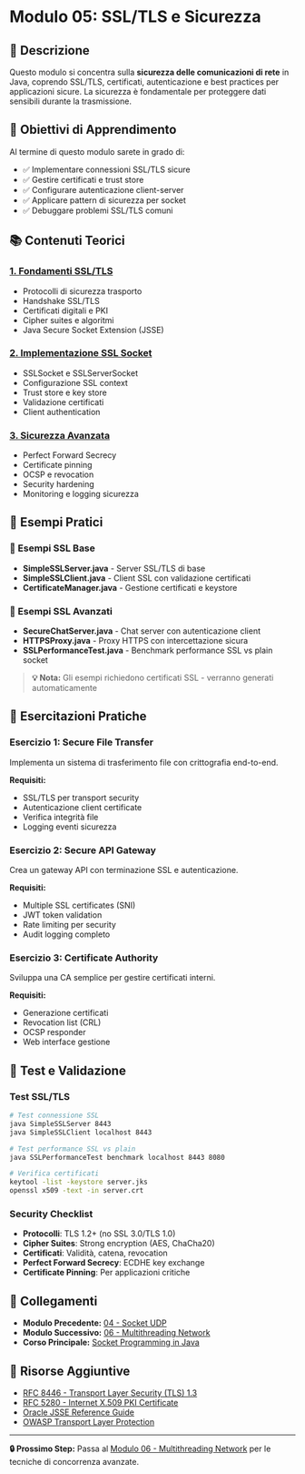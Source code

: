 # Modulo 05: SSL/TLS e Sicurezza

## 📝 Descrizione
Questo modulo si concentra sulla **sicurezza delle comunicazioni di rete** in Java, coprendo SSL/TLS, certificati, autenticazione e best practices per applicazioni sicure. La sicurezza è fondamentale per proteggere dati sensibili durante la trasmissione.

## 🎯 Obiettivi di Apprendimento
Al termine di questo modulo sarete in grado di:
- ✅ Implementare connessioni SSL/TLS sicure
- ✅ Gestire certificati e trust store
- ✅ Configurare autenticazione client-server
- ✅ Applicare pattern di sicurezza per socket
- ✅ Debuggare problemi SSL/TLS comuni

## 📚 Contenuti Teorici

### [1. Fondamenti SSL/TLS](01-Fondamenti-SSL-TLS.md)
- Protocolli di sicurezza trasporto
- Handshake SSL/TLS
- Certificati digitali e PKI
- Cipher suites e algoritmi
- Java Secure Socket Extension (JSSE)

### [2. Implementazione SSL Socket](02-Implementazione-SSL-Socket.md)
- SSLSocket e SSLServerSocket
- Configurazione SSL context
- Trust store e key store
- Validazione certificati
- Client authentication

### [3. Sicurezza Avanzata](03-Sicurezza-Avanzata.md)
- Perfect Forward Secrecy
- Certificate pinning
- OCSP e revocation
- Security hardening
- Monitoring e logging sicurezza

## 🎯 Esempi Pratici

### 📁 Esempi SSL Base
- **SimpleSSLServer.java** - Server SSL/TLS di base
- **SimpleSSLClient.java** - Client SSL con validazione certificati
- **CertificateManager.java** - Gestione certificati e keystore

### 📁 Esempi SSL Avanzati
- **SecureChatServer.java** - Chat server con autenticazione client
- **HTTPSProxy.java** - Proxy HTTPS con intercettazione sicura
- **SSLPerformanceTest.java** - Benchmark performance SSL vs plain socket

> **💡 Nota:** Gli esempi richiedono certificati SSL - verranno generati automaticamente

## 🔧 Esercitazioni Pratiche

### Esercizio 1: Secure File Transfer
Implementa un sistema di trasferimento file con crittografia end-to-end.

**Requisiti:**
- SSL/TLS per transport security
- Autenticazione client certificate
- Verifica integrità file
- Logging eventi sicurezza

### Esercizio 2: Secure API Gateway
Crea un gateway API con terminazione SSL e autenticazione.

**Requisiti:**
- Multiple SSL certificates (SNI)
- JWT token validation
- Rate limiting per security
- Audit logging completo

### Esercizio 3: Certificate Authority
Sviluppa una CA semplice per gestire certificati interni.

**Requisiti:**
- Generazione certificati
- Revocation list (CRL)
- OCSP responder
- Web interface gestione

## 🧪 Test e Validazione

### Test SSL/TLS
```bash
# Test connessione SSL
java SimpleSSLServer 8443
java SimpleSSLClient localhost 8443

# Test performance SSL vs plain
java SSLPerformanceTest benchmark localhost 8443 8080

# Verifica certificati
keytool -list -keystore server.jks
openssl x509 -text -in server.crt
```

### Security Checklist
- **Protocolli**: TLS 1.2+ (no SSL 3.0/TLS 1.0)
- **Cipher Suites**: Strong encryption (AES, ChaCha20)
- **Certificati**: Validità, catena, revocation
- **Perfect Forward Secrecy**: ECDHE key exchange
- **Certificate Pinning**: Per applicazioni critiche

## 🔗 Collegamenti
- **Modulo Precedente:** [04 - Socket UDP](../04-Socket-UDP/README.md)
- **Modulo Successivo:** [06 - Multithreading Network](../06-Multithreading-Network/README.md)
- **Corso Principale:** [Socket Programming in Java](../README.md)

## 📖 Risorse Aggiuntive
- [RFC 8446 - Transport Layer Security (TLS) 1.3](https://tools.ietf.org/html/rfc8446)
- [RFC 5280 - Internet X.509 PKI Certificate](https://tools.ietf.org/html/rfc5280)
- [Oracle JSSE Reference Guide](https://docs.oracle.com/javase/8/docs/technotes/guides/security/jsse/JSSERefGuide.html)
- [OWASP Transport Layer Protection](https://owasp.org/www-project-cheat-sheets/cheatsheets/Transport_Layer_Protection_Cheat_Sheet.html)

---
**🔒 Prossimo Step:** Passa al [Modulo 06 - Multithreading Network](../06-Multithreading-Network/README.md) per le tecniche di concorrenza avanzate.